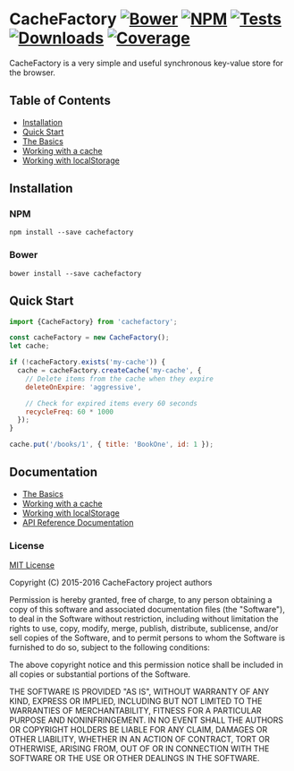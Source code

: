 # CacheFactory [![Bower][1]][2] [![NPM][3]][4] [![Tests][5]][6] [![Downloads][7]][8] [![Coverage][9]][10]

CacheFactory is a very simple and useful synchronous key-value store for the
browser.

## Table of Contents

* [Installation](#installation)
* [Quick Start](#quick-start)
* [The Basics](http://www.pseudobry.com/CacheFactory/latest/tutorial-basics.html)
* [Working with a cache](http://www.pseudobry.com/CacheFactory/latest/tutorial-working-with-a-cache.html)
* [Working with localStorage](http://www.pseudobry.com/CacheFactory/latest/tutorial-working-with-localstorage.html)

## Installation

### NPM

```
npm install --save cachefactory
```

### Bower

```
bower install --save cachefactory
```

## Quick Start

```js
import {CacheFactory} from 'cachefactory';

const cacheFactory = new CacheFactory();
let cache;

if (!cacheFactory.exists('my-cache')) {
  cache = cacheFactory.createCache('my-cache', {
    // Delete items from the cache when they expire
    deleteOnExpire: 'aggressive',

    // Check for expired items every 60 seconds
    recycleFreq: 60 * 1000
  });
}

cache.put('/books/1', { title: 'BookOne', id: 1 });
```

## Documentation

* [The Basics](http://www.pseudobry.com/CacheFactory/latest/tutorial-basics.html)
* [Working with a cache](http://www.pseudobry.com/CacheFactory/latest/tutorial-working-with-a-cache.html)
* [Working with localStorage](http://www.pseudobry.com/CacheFactory/latest/tutorial-working-with-localstorage.html)
* [API Reference Documentation](http://www.pseudobry.com/CacheFactory)

### License

[MIT License][11]

Copyright (C) 2015-2016 CacheFactory project authors

Permission is hereby granted, free of charge, to any person obtaining a copy of
this software and associated documentation files (the "Software"), to deal in
the Software without restriction, including without limitation the rights to
use, copy, modify, merge, publish, distribute, sublicense, and/or sell copies
of the Software, and to permit persons to whom the Software is furnished to do
so, subject to the following conditions:

The above copyright notice and this permission notice shall be included in all
copies or substantial portions of the Software.

THE SOFTWARE IS PROVIDED "AS IS", WITHOUT WARRANTY OF ANY KIND, EXPRESS OR
IMPLIED, INCLUDING BUT NOT LIMITED TO THE WARRANTIES OF MERCHANTABILITY, FITNESS
FOR A PARTICULAR PURPOSE AND NONINFRINGEMENT. IN NO EVENT SHALL THE AUTHORS OR
COPYRIGHT HOLDERS BE LIABLE FOR ANY CLAIM, DAMAGES OR OTHER LIABILITY, WHETHER
IN AN ACTION OF CONTRACT, TORT OR OTHERWISE, ARISING FROM, OUT OF OR IN
CONNECTION WITH THE SOFTWARE OR THE USE OR OTHER DEALINGS IN THE SOFTWARE.

[1]: https://img.shields.io/bower/v/cachefactory.svg?style=flat
[2]: https://github.com/jmdobry/CacheFactory
[3]: https://img.shields.io/npm/v/cachefactory.svg?style=flat
[4]: https://www.npmjs.org/package/cachefactory
[5]: https://img.shields.io/circleci/project/jmdobry/CacheFactory/master.svg?style=flat
[6]: https://circleci.com/gh/jmdobry/cachefactory/tree/master
[7]: https://img.shields.io/npm/dm/cachefactory.svg?style=flat
[8]: https://www.npmjs.org/package/cachefactory
[9]: https://img.shields.io/codecov/c/github/jmdobry/CacheFactory.svg
[10]: https://codecov.io/gh/jmdobry/CacheFactory
[11]: https://github.com/jmdobry/CacheFactory/blob/master/LICENSE
